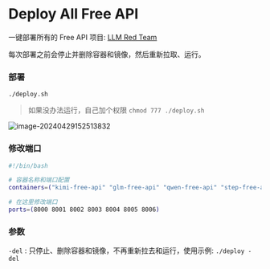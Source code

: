# Deploy All Free API

一键部署所有的 Free API 项目: [LLM Red Team](https://github.com/LLM-Red-Team)

每次部署之前会停止并删除容器和镜像，然后重新拉取、运行。



### 部署

```
./deploy.sh
```

> 如果没办法运行，自己加个权限 `chmod 777 ./deploy.sh`



![image-20240429152513832](https://qn.huat.xyz/mac/202404291525908.png)



### 修改端口

```bash
#!/bin/bash

# 容器名称和端口配置
containers=("kimi-free-api" "glm-free-api" "qwen-free-api" "step-free-api" "metaso-free-api" "spark-free-api" "emohaa-free-api")

# 在这里修改端口
ports=(8000 8001 8002 8003 8004 8005 8006)
```



### 参数

`-del` : 只停止、删除容器和镜像，不再重新拉去和运行，使用示例: `./deploy -del`
